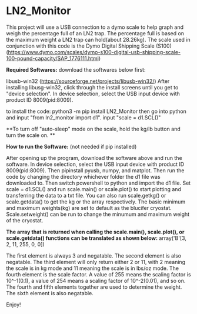 # LN2_Monitor
This project will use a USB connection to a dymo scale to help graph and weigh the percentage full of an LN2 trap. The percentage full is based on the maximum weight a LN2 trap can hold(about 28.26kg). The scale used in conjunction with this code is the Dymo Digital Shipping Scale (S100) (https://www.dymo.com/scales/dymo-s100-digital-usb-shipping-scale-100-pound-capacity/SAP_1776111.html)

**Required Softwares:**
download the softwares below first:

libusb-win32 (https://sourceforge.net/projects/libusb-win32/)
After installing libusg-win32, click through the install screens until you get to "device selection". In device selection, select the USB input device with product ID 8009(pid:8009). 

to install the code: python3 -m pip install LN2_Monitor
then go into python and input "from ln2_monitor import d1". 
input "scale = d1.SCL()"

**To turn off "auto-sleep" mode on the scale, hold the kg/lb button and turn the scale on. **

**How to run the Software:** (not needed if pip installed)

After opening up the program, download the software above and run the software. In device selection, select the USB input device with product ID 8009(pid:8009). Then pipinstall pyusb, numpy, and matplot. Then run the code by changing the directory whichever folder the d1 file was downloaded to. Then switch powershell to python and import the d1 file. Set scale = d1.SCL() and run scale.main() or scale.plot() to start plotting and transferring the data to a txt file. You can also run scale.getkg() or scale.getdata() to get the kg or the array respectively. The basic minimum and maximum weights(kg) are set to default as the blucifer cryostat. Scale.setweight() can be run to change the minumum and maximum weight of the cryostat.



**The array that is returned when calling the scale.main(), scale.plot(), or scale.getdata() functions can be translated as shown below:**
array('B'[3, 2, 11, 255, 0, 0])

The first element is always 3 and negatable.
The second element is also negatable.
The third element will only return either 2 or 11, with 2 meaning the scale is in kg mode and 11 meaning the scale is in lbs/oz mode.
The fourth element is the scale factor. A value of 255 means the scaling factor is 10^-1(0.1), a value of 254 means a scaling factor of 10^-2(0.01), and so on. 
The fourth and fifth elements together are used to determine the weight.
The sixth element is also negatable. 

Enjoy!

